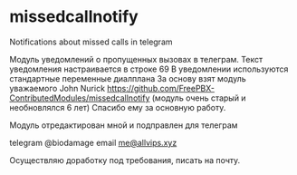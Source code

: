 # missedcallnotify
Notifications about missed calls in telegram

Модуль уведомлений о пропущенных вызовах в телеграм.
Текст уведомления настраивается в строке 69
В уведомлении используются стандартные переменные диалплана
За основу взят модуль уважаемого John Nurick
https://github.com/FreePBX-ContributedModules/missedcallnotify
(модуль очень старый и необновлялся 6 лет)
Спасибо ему за основную работу.

Модуль отредактирован мной и подправлен для телеграм

telegram @biodamage
email me@allvips.xyz

Осуществляю доработку под требования, писать на почту.